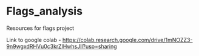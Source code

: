 # Flags_analysis
Resources for flags project

Link to google colab - https://colab.research.google.com/drive/1mNOZZ3-9n9wgxdRHVu0c3krZIHwhsJll?usp=sharing
